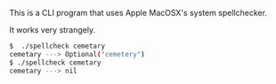 This is a CLI program that uses Apple MacOSX's system spellchecker.

It works very strangely.

```sh
$  ./spellcheck cemetary
cemetary ---> Optional("cemetery")
$ ./spellcheck cemetary
cemetary ---> nil
```

